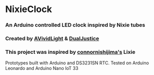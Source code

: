 # **NixieClock**
### An Arduino controlled LED clock inspired by Nixie tubes
### Created by [AVividLight](https://github.com/AVividLight) & [DualJustice](https://github.com/DualJustice)
### This project was inspired by [connornishijima's](https://github.com/connornishijima) Lixie

Prototypes built with Arduino and DS3231SN RTC. Tested on Arduino Leonardo and Arduino Nano IoT 33
